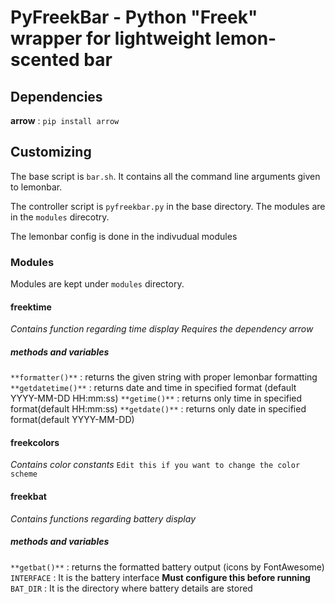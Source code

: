 # PyFreekBar - Python "Freek" wrapper for lightweight lemon-scented bar

## Dependencies
**arrow** : `pip install arrow`
## Customizing
The base script is `bar.sh`. It contains all the command line arguments given to lemonbar.

The controller script is `pyfreekbar.py` in the base directory. The modules are in the `modules` direcotry. 

The lemonbar config is done in the indivudual modules

### Modules
Modules are kept under `modules` directory.
#### freektime
_Contains function regarding time display_
_Requires the dependency arrow_
##### methods and variables
`**formatter()**` : returns the given string with proper lemonbar formatting
`**getdatetime()**` : returns date and time in specified format (default YYYY-MM-DD HH:mm:ss)
`**getime()**` : returns only time in specified format(default HH:mm:ss)
`**getdate()**` : returns only date in specified format(default YYYY-MM-DD)

#### freekcolors
_Contains color constants_
`Edit this if you want to change the color scheme`

#### freekbat
_Contains functions regarding battery display_
##### methods and variables
`**getbat()**` : returns the formatted battery output (icons by FontAwesome)
`INTERFACE` : It is the battery interface **Must configure this before running**
`BAT_DIR` : It is the directory where battery details are stored
